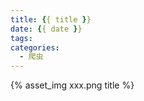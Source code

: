 ```yaml
---
title: {{ title }}
date: {{ date }}
tags:
categories:
  - 爬虫
---
```


{% asset_img  xxx.png title %}
